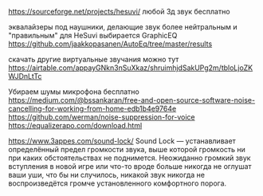 https://sourceforge.net/projects/hesuvi/ любой 3д звук бесплатно

эквалайзеры под наушники, делающие звук более нейтральным и "правильным" для HeSuvi выбирается GraphicEQ
https://github.com/jaakkopasanen/AutoEq/tree/master/results

скачать другие виртуальные звучания можно тут
https://airtable.com/appayGNkn3nSuXkaz/shruimhjdSakUPg2m/tbloLjoZKWJDnLtTc

Убираем шумы микрофона бесплатно
https://medium.com/@bssankaran/free-and-open-source-software-noise-cancelling-for-working-from-home-edb1b4e9764e
https://github.com/werman/noise-suppression-for-voice
https://equalizerapo.com/download.html

https://www.3appes.com/sound-lock/
Sound Lock — устанавливает определённый предел громкости звука, выше которой громкость ни при каких обстоятельствах не поднимется. Неожиданно громкий звук вступления в новой игре или что-то вроде больше никогда не оглушат ваши уши, что бы ни случилось, никакой звук никогда не воспроизведётся громче установленного комфортного порога.